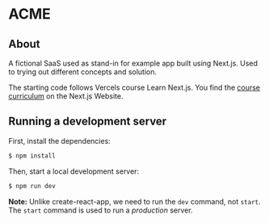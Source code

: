 # ACME

## About

A fictional SaaS used as stand-in for example app built using Next.js. Used to trying out different concepts and solution.

The starting code follows Vercels course Learn Next.js. You find the [course curriculum](https://nextjs.org/learn) on the Next.js Website.

## Running a development server

First, install the dependencies:

```bash
$ npm install
```

Then, start a local development server:

```bash
$ npm run dev
```

**Note:** Unlike create-react-app, we need to run the `dev` command, not `start`. The `start` command is used to run a _production_ server.
